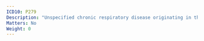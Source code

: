 ```yaml
---
ICD10: P279
Description: "Unspecified chronic respiratory disease originating in the perinatal period"
Matters: No
Weight: 0
---
```


